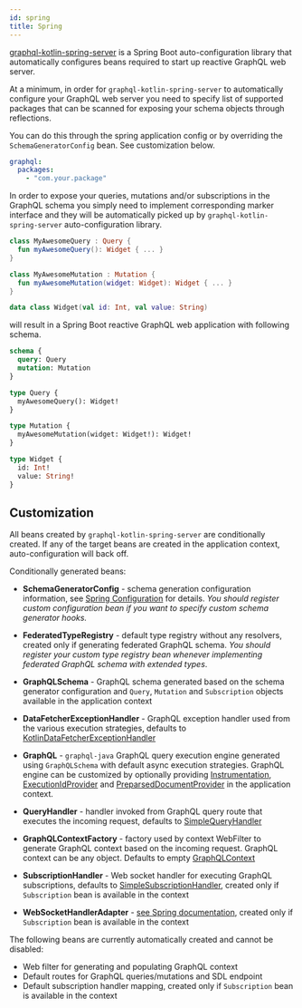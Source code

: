 ```yaml
---
id: spring
title: Spring
---
```

[graphql-kotlin-spring-server](https://github.com/ExpediaGroup/graphql-kotlin/tree/master/graphql-kotlin-spring-server)
is a Spring Boot auto-configuration library that automatically configures beans required to start up reactive GraphQL
web server.

At a minimum, in order for `graphql-kotlin-spring-server` to automatically configure your GraphQL web server you need to
specify list of supported packages that can be scanned for exposing your schema objects through reflections.

You can do this through the spring application config or by overriding the `SchemaGeneratorConfig` bean. See customization below.

```yaml
graphql:
  packages:
    - "com.your.package"
```


In order to expose your queries, mutations and/or subscriptions in the GraphQL schema you simply need to implement
corresponding marker interface and they will be automatically picked up by `graphql-kotlin-spring-server`
auto-configuration library.

```kotlin
class MyAwesomeQuery : Query {
  fun myAwesomeQuery(): Widget { ... }
}

class MyAwesomeMutation : Mutation {
  fun myAwesomeMutation(widget: Widget): Widget { ... }
}

data class Widget(val id: Int, val value: String)
```

will result in a Spring Boot reactive GraphQL web application with following schema.

```graphql
schema {
  query: Query
  mutation: Mutation
}

type Query {
  myAwesomeQuery(): Widget!
}

type Mutation {
  myAwesomeMutation(widget: Widget!): Widget!
}

type Widget {
  id: Int!
  value: String!
}
```

## Customization

All beans created by `graphql-kotlin-spring-server` are conditionally created. If any of the target beans are created in
the application context, auto-configuration will back off.

Conditionally generated beans:

* **SchemaGeneratorConfig** - schema generation configuration information, see
  [Spring Configuration](spring-config) for details. _You should
  register custom configuration bean if you want to specify custom schema generator hooks._
* **FederatedTypeRegistry** - default type registry without any resolvers, created only if generating federated GraphQL
  schema. _You should register your custom type registry bean whenever implementing federated GraphQL schema with
  extended types_.
* **GraphQLSchema** - GraphQL schema generated based on the schema generator configuration and  `Query`, `Mutation` and
  `Subscription` objects available in the application context
* **DataFetcherExceptionHandler** - GraphQL exception handler used from the various execution strategies, defaults to
  [KotlinDataFetcherExceptionHandler](https://github.com/ExpediaGroup/graphql-kotlin/blob/master/graphql-kotlin-spring-server/src/main/kotlin/com/expediagroup/graphql/spring/exception/KotlinDataFetcherExceptionHandler.kt)
  
* **GraphQL** - `graphql-java` GraphQL query execution engine generated using `GraphQLSchema` with default async
  execution strategies. GraphQL engine can be customized by optionally providing
  [Instrumentation](https://www.graphql-java.com/documentation/v13/instrumentation/),
  [ExecutionIdProvider](https://github.com/graphql-java/graphql-java/blob/master/src/main/java/graphql/execution/ExecutionIdProvider.java)
  and
  [PreparsedDocumentProvider](https://github.com/graphql-java/graphql-java/blob/master/src/main/java/graphql/execution/preparsed/PreparsedDocumentProvider.java)
  in the application context.
* **QueryHandler** - handler invoked from GraphQL query route that executes the incoming request, defaults to
  [SimpleQueryHandler](https://github.com/ExpediaGroup/graphql-kotlin/blob/master/graphql-kotlin-spring-server/src/main/kotlin/com/expediagroup/graphql/spring/execution/QueryHandler.kt)
* **GraphQLContextFactory** - factory used by context WebFilter to generate GraphQL context based on the incoming
  request. GraphQL context can be any object. Defaults to empty
  [GraphQLContext](https://github.com/graphql-java/graphql-java/blob/master/src/main/java/graphql/GraphQLContext.java)
* **SubscriptionHandler** - Web socket handler for executing GraphQL subscriptions, defaults to
  [SimpleSubscriptionHandler](https://github.com/ExpediaGroup/graphql-kotlin/blob/master/graphql-kotlin-spring-server/src/main/kotlin/com/expediagroup/graphql/spring/execution/SubscriptionHandler.kt#L49),
  created only if `Subscription` bean is available in the context
* **WebSocketHandlerAdapter** - [see Spring
  documentation](https://docs.spring.io/spring/docs/current/javadoc-api/org/springframework/web/reactive/socket/server/support/WebSocketHandlerAdapter.html),
  created only if `Subscription` bean is available in the context

The following beans are currently automatically created and cannot be disabled:

* Web filter for generating and populating GraphQL context
* Default routes for GraphQL queries/mutations and SDL endpoint
* Default subscription handler mapping, created only if `Subscription` bean is available in the context

